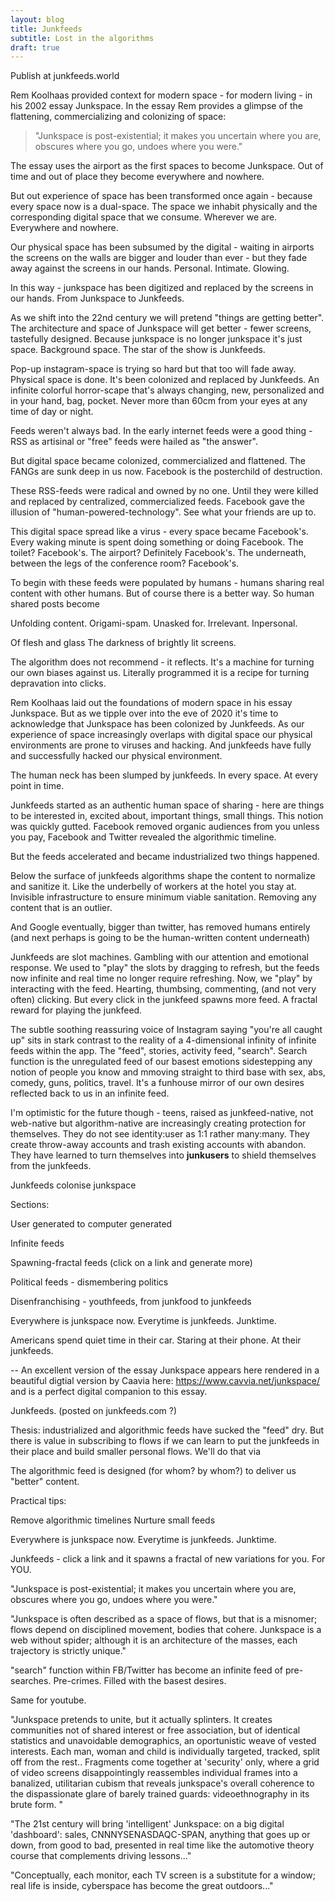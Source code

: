 ```yaml
---
layout: blog
title: Junkfeeds
subtitle: Lost in the algorithms
draft: true
---
```


Publish at junkfeeds.world

Rem Koolhaas provided context for modern space - for modern living - in his 2002 essay Junkspace. In the essay Rem provides a glimpse of the flattening, commercializing and colonizing of space:

>"Junkspace is post-existential; it makes you uncertain where you are, obscures where you go, undoes where you were."

The essay uses the airport as the first spaces to become Junkspace. Out of time and out of place they become everywhere and nowhere.

But out experience of space has been transformed once again - because every space now is a dual-space. The space we inhabit physically and the corresponding digital space that we consume. Wherever we are. Everywhere and nowhere.

Our physical space has been subsumed by the digital - waiting in airports the screens on the walls are bigger and louder than ever - but they fade away against the screens in our hands. Personal. Intimate. Glowing.

In this way - junkspace has been digitized and replaced by the screens in our hands. From Junkspace to Junkfeeds.

As we shift into the 22nd century we will pretend "things are getting better". The architecture and space of Junkspace will get better - fewer screens, tastefully designed. Because junkspace is no longer junkspace it's just space. Background space. The star of the show is Junkfeeds.

Pop-up instagram-space is trying so hard but that too will fade away. Physical space is done. It's been colonized and replaced by Junkfeeds. An infinite colorful horror-scape that's always changing, new, personalized and in your hand, bag, pocket. Never more than 60cm from your eyes at any time of day or night.

Feeds weren't always bad. In the early internet feeds were a good thing - RSS as artisinal or "free" feeds were hailed as "the answer".

But digital space became colonized, commercialized and flattened. The FANGs are sunk deep in us now. Facebook is the posterchild of destruction.

These RSS-feeds were radical and owned by no one. Until they were killed and replaced by centralized, commercialized feeds. Facebook gave the illusion of "human-powered-technology". See what your friends are up to.

This digital space spread like a virus - every space became Facebook's. Every waking minute is spent doing something or doing Facebook. The toilet? Facebook's. The airport? Definitely Facebook's. The underneath, between the legs of the conference room? Facebook's.

To begin with these feeds were populated by humans - humans sharing real content with other humans. But of course there is a better way. So human shared posts become 

Unfolding content. Origami-spam. Unasked for. Irrelevant. Inpersonal.

Of flesh and glass
The darkness of brightly lit screens.



The algorithm does not recommend - it reflects. It's a machine for turning our own biases against us. Literally programmed it is a recipe for turning depravation into clicks.




Rem Koolhaas laid out the foundations of modern space in his essay Junkspace. But as we tipple over into the eve of 2020 it's time to acknowledge that Junkspace has been colonized by Junkfeeds. As our experience of space increasingly overlaps with digital space our physical environments are prone to viruses and hacking. And junkfeeds have fully and successfully hacked our physical environment.

The human neck has been slumped by junkfeeds. In every space. At every point in time.

Junkfeeds started as an authentic human space of sharing - here are things to be interested in, excited about, important things, small things. This notion was quickly gutted. Facebook removed organic audiences from you unless you pay, Facebook and Twitter revealed the algorithmic timeline.

But the feeds accelerated and became industrialized two things happened.

Below the surface of junkfeeds algorithms shape the content to normalize and sanitize it. Like the underbelly of workers at the hotel you stay at. Invisible infrastructure to ensure minimum viable sanitation. Removing any content that is an outlier.

And Google eventually, bigger than twitter, has removed humans entirely (and next perhaps is going to be the human-written content underneath)

Junkfeeds are slot machines. Gambling with our attention and emotional response. We used to "play" the slots by dragging to refresh, but the feeds now infinite and real time no longer require refreshing. Now, we "play" by interacting with the feed. Hearting, thumbsing, commenting, (and not very often) clicking. But every click in the junkfeed spawns more feed. A fractal reward for playing the junkfeed.

The subtle soothing reassuring voice of Instagram saying "you're all caught up" sits in stark contrast to the reality of a 4-dimensional infinity of infinite feeds within the app. The "feed", stories, activity feed, "search". Search function is the unregulated feed of our basest emotions sidestepping any notion of people you know and mmoving straight to third base with sex, abs, comedy, guns, politics, travel. It's a funhouse mirror of our own desires reflected back to us in an infinite feed.


I'm optimistic for the future though - teens, raised as junkfeed-native, not web-native but algorithm-native are increasingly creating protection for themselves. They do not see identity:user as 1:1 rather many:many. They create throw-away accounts and trash existing accounts with abandon. They have learned to turn themselves into **junkusers** to shield themselves from the junkfeeds.




Junkfeeds colonise junkspace

Sections:

User generated to computer generated

Infinite feeds

Spawning-fractal feeds (click on a link and generate more)

Political feeds - dismembering politics

Disenfranchising - youthfeeds, from junkfood to junkfeeds

Everywhere is junkspace now. Everytime is junkfeeds. Junktime.


Americans spend quiet time in their car. Staring at their phone. At their junkfeeds.


--
An excellent version of the essay Junkspace appears here rendered in a beautiful digtial version by Caavia here: https://www.cavvia.net/junkspace/ and is a perfect digital companion to this essay.


Junkfeeds. (posted on junkfeeds.com ?)

Thesis: industrialized and algorithmic feeds have sucked the "feed" dry. But there is value in subscribing to flows if we can learn to put the junkfeeds in their place and build smaller personal flows. We'll do that via 


The algorithmic feed is designed (for whom? by whom?) to deliver us "better" content.

Practical tips:

Remove algorithmic timelines
Nurture small feeds


Everywhere is junkspace now. Everytime is junkfeeds. Junktime.

Junkfeeds - click a link and it spawns a fractal of new variations for you. For YOU.

"Junkspace is post-existential; it makes you uncertain where you are, obscures where you go, undoes where you were."

"Junkspace is often described as a space of flows, but that is a misnomer; flows depend on disciplined movement, bodies that cohere. Junkspace is a web without spider; although it is an architecture of the masses, each trajectory is strictly unique."

"search" function within FB/Twitter has become an infinite feed of pre-searches. Pre-crimes. Filled with the basest desires.

Same for youtube.

"Junkspace pretends to unite, but it actually splinters. It creates communities not of shared interest or free association, but of identical statistics and unavoidable demographics, an oportunistic weave of vested interests. Each man, woman and child is individually targeted, tracked, split off from the rest.. Fragments come together at 'security' only, where a grid of video screens disappointingly reassembles individual frames into a banalized, utilitarian cubism that reveals junkspace's overall coherence to the dispassionate glare of barely trained guards: videoethnography in its brute form. "

"The 21st century will bring 'intelligent' Junkspace: on a big digital 'dashboard': sales, CNNNYSENASDAQC-SPAN, anything that goes up or down, from good to bad, presented in real time like the automotive theory course that complements driving lessons..."

"Conceptually, each monitor, each TV screen is a substitute for a window; real life is inside, cyberspace has become the great outdoors..."